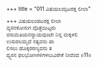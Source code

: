 +++
title = "011 ವಿಷಯಲಮ್ಪಟರಕ್ಷ ಲೀಲಾ"

+++
ವಿಷಯಲಂಪಟರಕ್ಷ ಲೀಲಾ   
ವ್ಯಸನಕೋಸುಗ ವೊತ್ತೆಯಿಟ್ಟರು  
ವಸುಮತಿಯನನ್ಯಾಯವುಂಟೇ ನಿನ್ನ ಮಕ್ಕಳಲಿ   
ಉಸುರಲಮ್ಮದೆ ಸತ್ಯವನು ಪಾ  
ಲಿಸಲು ಹೊಕ್ಕರರಣ್ಯವನು ತ  
ದ್ವ್ಯಸನ ಫಲಭೋಗಿಗಳಿಗಳಲುವಿರೇಕೆ ನೀವೆಂದ       ॥11॥